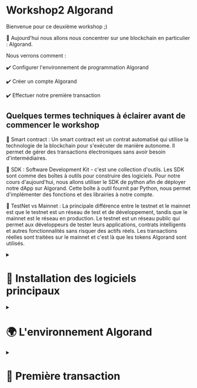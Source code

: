 # Workshop2 Algorand
Bienvenue pour ce deuxième workshop ;) 

🧵 Aujourd'hui nous allons nous concentrer sur une blockchain en particulier : Algorand.

Nous verrons comment : 

✔️ Configurer l'environnement de programmation Algorand

✔️ Créer un compte Algorand 

✔️ Effectuer notre première transaction



## Quelques termes techniques à éclairer avant de commencer le workshop 
📌 Smart contract :  Un smart contract est un contrat automatisé qui utilise la technologie de la blockchain pour s'exécuter de manière autonome. Il permet de gérer des transactions électroniques sans avoir besoin d'intermédiaires.

📌 SDK : Software Development Kit - c'est une collection d'outils. Les SDK sont comme des boîtes à outils pour construire des logiciels. 
Pour notre cours d'aujourd'hui, nous allons utiliser le SDK de python afin de déployer notre dApp sur Algorand. Cette boîte à outil fournit par Python, nous permet d'implémenter des fonctions et des librairies à notre compte. 

📌 TestNet vs Mainnet : La principale différence entre le testnet et le mainnet est que le testnet est un réseau de test et de développement, tandis que le mainnet est le réseau en production. Le testnet est un réseau public qui permet aux développeurs de tester leurs applications, contrats intelligents et autres fonctionnalités sans risquer des actifs réels. Les transactions réelles sont traitées sur le mainnet et c'est là que les tokens Algorand sont utilisés. 


<details>
  <summary>
  <h1>🔧 Installation des logiciels principaux</h1>
  </summary>
  
  - Installation de Git
  
  Pour windows : https://git-scm.com/download/win
  Vous pouvez retrouver la version de votre système, en tapant dans votre barre de recherche de votre barre de tâche " A propos de votre PC", et vous retrouverez la version de votre système dans "type du système". Cela vous permettra de savoir si vous avez un processeur de 32-bit ou 64-bit. 
  
  Pour Mac: `git --version`
  Si git est déjà installé vous trouverez la version, sinon vous trouverez les instructions pour installer le logiciel. 

  - Installation de python 3: https://www.python.org/downloads/
  
  - Installation de Docker : `https://docs.docker.com/compose/install/`
 

  </details>
  
  
  <details><summary><h1>🌍 L'environnement Algorand </h1></summary>
  Algorand Sandbox est un outil qui permet aux développeurs et aux chercheurs de créer et de tester facilement des applications basées sur Algorand dans un environnement local. Il crée un réseau Algorand local à nœud unique et fournit une interface de ligne de commande pour interagir avec le réseau. Cela inclut des fonctionnalités telles que la création de nouveaux comptes, l'envoi et la réception d'Algos et l'interrogation du grand livre pour obtenir des informations.
  - Installation de sandbox (clône de repo par github Desktop) :
  
  Nous pouvons désormais commencer à jouer avec les commandes github : 
  ~~~
  git clone https://github.com/algorand/sandbox.git
  ~~~

( Ajout de code dans le fichier sandbox/docker-compose sous les ports ) 
~~~
volumes:
- type: bind
  source: ../
  target: /data 
~~~

  - Initialisation de sandbox ( au sein du terminal git) 
~~~
cd sandbox
./sandbox up testnet
~~~
  
  - Documentation d'Algorand : `https://developer.algorand.org/`
  
  - AlgoExplorer : `https://algoexplorer.io/`
  
  - SDK installation : `pip3 install py-algorand-sdk` ou `pip install py-algorand-sdk`
  
  - Dispenser Algorand (permet de récupérer des jetons/ faucet) : `https://dispenser.testnet.aws.algodev.network/`
 </details> 
 
 
 <details><summary><h1>💸 Première transaction</h1></summary>
 
 
### Création d'un compte Algorand et ajout de faucet dans notre compte

👉🏽 Dans le fichier sandbox, créez un nouveau fichier, nommez le (compte_algorand.py), puis collez le bout de code. Il nous permettra de générer des clés privées et public afin de créer notre compte Algorand.


~~~
from algosdk import account, mnemonic

def generate_algorand_keypair():
    cle_prive, addresse = account.generate_account()
    print("Mon adresse: {}".format(addresse))
    print("Ma clé privée: {}".format(cle_prive))
    print("Ma phrase mnémonique: {}".format(mnemonic.from_private_key(cle_prive)))

generate_algorand_keypair()

~~~

Puis sur le terminal, faites appel au fichier nouvellement créée. Cela permettra de générer le nouveau compte. Sur un nouveau fichier, ou en commentaire (chaque ligne précédé de #), copier-coller les données de votre nouveau compte.  : 
~~~
python3 compte_algorand.py 
~~~

La spécialité de la blockchain est que chaque transaction nécessite provoque des gas fees. Notre wallet sera celui qui valide les transactions, pour cela, nous devons avoir des faucets ( qui est en vérité de la fausse monnaie ), nous permettant d'intéragir avec la blockchain. 

👉 Allons sur le dispenser algorand, et avec l'adresse précédemment générée, nous pouvons nous procurer des faucets Algorand. Vous pouvez vérifier que la transaction c'est bien effectué dans l'explorateur de bloc. 
    
### Création de la première transaction 

Dans le même fichier précédement créé, nous rajouterons une nouvelle fonction permettant de créer la première transaction. Vous pouvez commenter la fonction précédente en séléctionnant la partie et avec 'CTRL + /' ou 'COMMAND + /'. 

~~~
#nouvelle en-tête et librairie 
from algosdk.v2client import algod
from algosdk import transaction
from algosdk import constants
import json
import base64

def exemple_de_premiere_transaction(ma_cle_prive, mon_adresse):
    # permet d'initialiser le client algod 
    algod_addresse = "http://localhost:4001"
    algod_token = "aaaaaaaaaaaaaaaaaaaaaaaaaaaaaaaaaaaaaaaaaaaaaaaaaaaaaaaaaaaaaaaa"
    algod_client = algod.AlgodClient(algod_token, algod_addresse)
~~~

Toujours dans la même fonction, nous créerons une variable permettant de récupérer les informations du compte. 
~~~
    # permet de récupérer les informations sur le compte 
    info_compte_initial = algod_client.account_info(mon_adresse)
    print("Voici la balance de mon compte: {} microAlgos".format(info_compte_initial.get('amount')) + "\n")
~~~

L'étape suivante consiste à ajouter du code dans notre fonction. Cette partie permet d'initialiser une transaction. 
~~~
    # construction de la transaction
    parametre = algod_client.suggested_params()
    #pour utiliser les données de la transaction avec les gas fess, tu peux commenter la ligne suivante
    parametre.flat_fee = True
    parametre.fee = constants.MIN_TXN_FEE 
    destination = "HZ57J3K46JIJXILONBBZOHX6BKPXEM2VVXNRFSUED6DKFD5ZD24PMJ3MVA"
    note = "Hello World".encode()
    montant = 1000000
    transaction_non_signe = transaction.PaymentTxn(mon_adresse, parametre, destination, montant, None, note)
~~~

Puis, nous devons signer notre transaction : 
~~~
    # signature de transaction
    transaction_signe = transaction_non_signe.sign(ma_cle_prive)
~~~

La dernière étape consiste à soumettre notre transaction dans la blockchain algorand
~~~
    #soumettre la transaction
    txid = algod_client.send_transaction(transaction_signe)
    print("La transaction est passée avec succée: {}".format(txid))

    # wait for confirmation 
    try:
        confirmed_txn = transaction.wait_for_confirmation(algod_client, txid, 4)  
    except Exception as err:
        print(err)
        return

    print("Information sur la transaction: {}".format(
        json.dumps(confirmed_txn, indent=4)))
    print("Les notes décodées: {}".format(base64.b64decode(
        confirmed_txn["txn"]["txn"]["note"]).decode()))
    print("La balance initial du compte: {} microAlgos".format(info_compte_initial.get('montant')) )
    print("Montant transféré: {} microAlgos".format(montant) )    
    print("Frais: {} microAlgos".format(parametre.fee) ) 


    infos_compte_final = algod_client.account_info(mon_adresse)
    print("La balance finale du compte : {} microAlgos".format(infos_compte_final.get('montant')) + "\n")
~~~

Enfin, nous devons faire appel à notre fonction avec les paramétres définit. 
Remplacer, 'ICI MA CLE PRIVEE' et 'ICI MON ADRESSE', par vos informations précédemment généré. 

~~~
exemple_de_premiere_transaction('ICI MA CLE PRIVEE', 'ICI MON ADRESSE')
~~~


